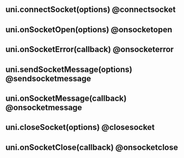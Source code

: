 ## uni.connectSocket(options) @connectsocket

<!-- UTSAPIJSON.connectSocket.description -->

<!-- UTSAPIJSON.connectSocket.param -->

<!-- UTSAPIJSON.connectSocket.returnValue -->

<!-- UTSAPIJSON.connectSocket.example -->

<!-- UTSAPIJSON.connectSocket.compatibility -->

<!-- UTSAPIJSON.connectSocket.tutorial -->

## uni.onSocketOpen(options) @onsocketopen

<!-- UTSAPIJSON.onSocketOpen.description -->

<!-- UTSAPIJSON.onSocketOpen.param -->

<!-- UTSAPIJSON.onSocketOpen.returnValue -->

<!-- UTSAPIJSON.onSocketOpen.example -->

<!-- UTSAPIJSON.onSocketOpen.compatibility -->

<!-- UTSAPIJSON.onSocketOpen.tutorial -->

## uni.onSocketError(callback) @onsocketerror

<!-- UTSAPIJSON.onSocketError.description -->

<!-- UTSAPIJSON.onSocketError.param -->

<!-- UTSAPIJSON.onSocketError.returnValue -->

<!-- UTSAPIJSON.onSocketError.example -->

<!-- UTSAPIJSON.onSocketError.compatibility -->

<!-- UTSAPIJSON.onSocketError.tutorial -->

## uni.sendSocketMessage(options) @sendsocketmessage

<!-- UTSAPIJSON.sendSocketMessage.description -->

<!-- UTSAPIJSON.sendSocketMessage.param -->

<!-- UTSAPIJSON.sendSocketMessage.returnValue -->

<!-- UTSAPIJSON.sendSocketMessage.example -->

<!-- UTSAPIJSON.sendSocketMessage.compatibility -->

<!-- UTSAPIJSON.sendSocketMessage.tutorial -->

## uni.onSocketMessage(callback) @onsocketmessage

<!-- UTSAPIJSON.onSocketMessage.description -->

<!-- UTSAPIJSON.onSocketMessage.param -->

<!-- UTSAPIJSON.onSocketMessage.returnValue -->

<!-- UTSAPIJSON.onSocketMessage.example -->

<!-- UTSAPIJSON.onSocketMessage.compatibility -->

<!-- UTSAPIJSON.onSocketMessage.tutorial -->

## uni.closeSocket(options) @closesocket

<!-- UTSAPIJSON.closeSocket.description -->

<!-- UTSAPIJSON.closeSocket.param -->

<!-- UTSAPIJSON.closeSocket.returnValue -->

<!-- UTSAPIJSON.closeSocket.example -->

<!-- UTSAPIJSON.closeSocket.compatibility -->

<!-- UTSAPIJSON.closeSocket.tutorial -->

## uni.onSocketClose(callback) @onsocketclose

<!-- UTSAPIJSON.onSocketClose.description -->

<!-- UTSAPIJSON.onSocketClose.param -->

<!-- UTSAPIJSON.onSocketClose.returnValue -->

<!-- UTSAPIJSON.onSocketClose.example -->

<!-- UTSAPIJSON.onSocketClose.compatibility -->

<!-- UTSAPIJSON.onSocketClose.tutorial -->

<!-- UTSAPIJSON.websocket-global.example -->

<!-- UTSAPIJSON.general_type.name -->

<!-- UTSAPIJSON.general_type.param -->
